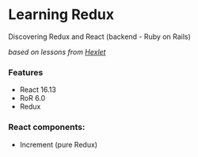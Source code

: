 # Learning Redux
Discovering Redux and React (backend - Ruby on Rails)

*based on lessons from [Hexlet](https://hexlet.io)*

### Features
- React 16.13
- RoR 6.0
- Redux

### React components:
- Increment (pure Redux)
